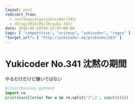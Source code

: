 ```yaml
---
layout: post
redirect_from:
  - /writeup/algo/yukicoder/341/
  - /blog/2016/05/28/yuki-341/
date: 2016-05-28T09:12:07+09:00
tags: [ "competitive", "writeup", "yukicoder", "regex" ]
"target_url": [ "http://yukicoder.me/problems/563" ]
---
```


# Yukicoder No.341 沈黙の期間

やるだけだけど嫌いではない

``` python
#!/usr/bin/env python3
import re
print(max([len(w) for w in re.split('[^…]', input())]))
```
